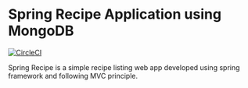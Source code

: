 # Spring Recipe Application using MongoDB

[![CircleCI](https://circleci.com/gh/Atul-2001/spring-mongo-recipe-app/tree/master.svg?style=svg)](https://circleci.com/gh/Atul-2001/spring-mongo-recipe-app/tree/master)

Spring Recipe is a simple recipe listing web app developed using spring framework and following MVC principle.